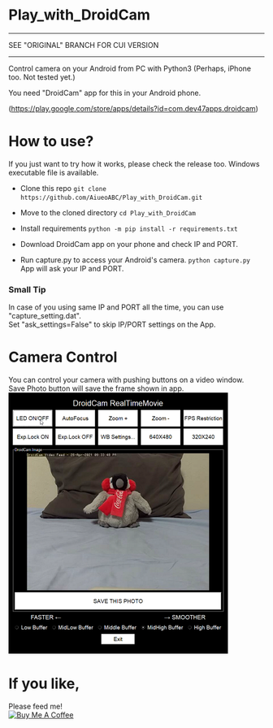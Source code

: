 # Play_with_DroidCam
***
SEE "ORIGINAL" BRANCH FOR CUI VERSION
***


Control camera on your Android from PC with Python3
(Perhaps, iPhone too. Not tested yet.)


You need "DroidCam" app for this in your Android phone.


(https://play.google.com/store/apps/details?id=com.dev47apps.droidcam)

# How to use?
If you just want to try how it works, please check the release too.  Windows executable file is available.

* Clone this repo `git clone https://github.com/AiueoABC/Play_with_DroidCam.git`
* Move to the cloned directory `cd Play_with_DroidCam`
* Install requirements `python -m pip install -r requirements.txt`


* Download DroidCam app on your phone and check IP and PORT.
* Run capture.py to access your Android's camera. `python capture.py` 
App will ask your IP and PORT.

### Small Tip
In case of you using same IP and PORT all the time, you can use "capture_setting.dat".  
Set "ask_settings=False" to skip IP/PORT settings on the App.


# Camera Control
You can control your camera with pushing buttons on a video window.  
Save Photo button will save the frame shown in app.  
![UI_image](https://raw.githubusercontent.com/AiueoABC/Play_with_DroidCam/master/UI.bmp)

# If you like,
Please feed me!  
<a href="https://www.buymeacoffee.com/aiueoabc" target="_blank"><img src="https://cdn.buymeacoffee.com/buttons/default-orange.png" alt="Buy Me A Coffee" height="41" width="174"></a>
